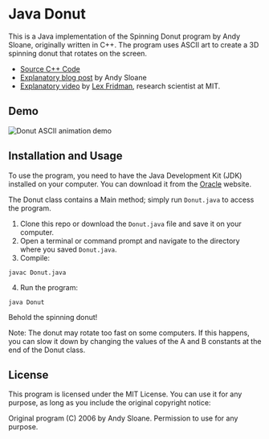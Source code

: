 
# Java Donut
This is a Java implementation of the Spinning Donut program by Andy Sloane, originally written in C++. The program uses ASCII art to create a 3D spinning donut that rotates on the screen.

- [Source C++ Code](https://www.dropbox.com/s/79ga2m7p2bnj1ga/donut_deobfuscated.c?dl=0)
- [Explanatory blog post](https://www.a1k0n.net/2011/07/20/donut-math.html) by Andy Sloane
- [Explanatory video](https://www.youtube.com/watch?v=DEqXNfs_HhY) by [Lex Fridman](https://lexfridman.com/), research scientist at MIT.

## Demo
![Donut ASCII animation demo](./src/images/donut-demo.gif)

## Installation and Usage
To use the program, you need to have the Java Development Kit (JDK) installed on your computer. You can download it from the [Oracle](https://www.oracle.com/java/technologies/downloads/) website.

The Donut class contains a Main method; simply run `Donut.java` to access the program.

1. Clone this repo or download the `Donut.java` file and save it on your computer.
2. Open a terminal or command prompt and navigate to the directory where you saved `Donut.java`.
3. Compile: 
```
javac Donut.java
```
4. Run the program: 
```
java Donut
```

Behold the spinning donut!

Note: The donut may rotate too fast on some computers. If this happens, you can slow it down by changing the values of the A and B constants at the end of the Donut class.

## License
This program is licensed under the MIT License. You can use it for any purpose, as long as you include the original copyright notice:

Original program (C) 2006 by Andy Sloane. Permission to use for any purpose.
